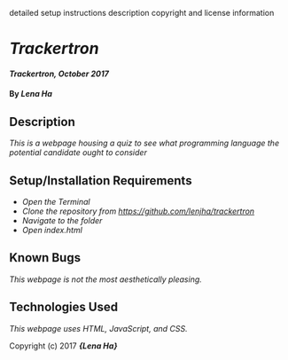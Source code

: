 detailed setup instructions
description
copyright and license information

# _Trackertron_

#### _Trackertron, October 2017_

#### By _**Lena Ha**_

## Description

_This is a webpage housing a quiz to see what programming language the potential candidate ought to consider_

## Setup/Installation Requirements

* _Open the Terminal_
* _Clone the repository from https://github.com/lenjha/trackertron_
* _Navigate to the folder_
* _Open index.html_

## Known Bugs

_This webpage is not the most aesthetically pleasing._

## Technologies Used

_This webpage uses HTML, JavaScript, and CSS._


Copyright (c) 2017 **_{Lena Ha}_**
